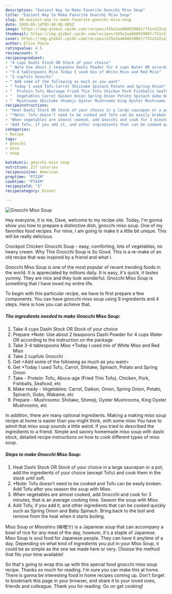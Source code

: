 ```yaml
---
description: "Easiest Way to Make Favorite Gnocchi Miso Soup"
title: "Easiest Way to Make Favorite Gnocchi Miso Soup"
slug: 40-easiest-way-to-make-favorite-gnocchi-miso-soup
date: 2020-05-14T03:48:00.885Z
image: https://img-global.cpcdn.com/recipes/435e2aa66803986f/751x532cq70/gnocchi-miso-soup-recipe-main-photo.jpg
thumbnail: https://img-global.cpcdn.com/recipes/435e2aa66803986f/751x532cq70/gnocchi-miso-soup-recipe-main-photo.jpg
cover: https://img-global.cpcdn.com/recipes/435e2aa66803986f/751x532cq70/gnocchi-miso-soup-recipe-main-photo.jpg
author: Elsie Poole
ratingvalue: 4.5
reviewcount: 9
recipeingredient:
- "4 cups Dashi Stock OR Stock of your choice"
- " Note Use about 2 teaspoons Dashi Powder for 4 cups Water OR according to the instruction on the package"
- "3-4 tablespoons Miso Today I used mix of White Miso and Red Miso"
- "2 cupfuls Gnocchi"
- " Add some of the following as much as you want"
- " Today I used Tofu Carrot Shiitake Spinach Potato and Spring Onion"
- "  Protein Tofu Aburaage Fried Thin Tofu Chicken Pork Fishballs Seafood etc"
- "  Vegetables Carrot Daikon Onion Spring Onion Potato Spinach Gobo Wakame etc"
- "  Mushrooms Shiitake Shimeji Oyster Mushrooms King Oyster Mushrooms etc"
recipeinstructions:
- "Heat Dashi Stock OR Stock of your choice in a large saucepan or a pot, add the ingredients of your choice (except Tofu) and cook them in the stock until soft."
- "*Note: Tofu doesn’t need to be cooked and Tofu can be easily broken. Add Tofu after you season the soup with Miso."
- "When vegetables are almost cooked, add Gnocchi and cook for 3 minutes, that is an average cooking time. Season the soup with Miso."
- "Add Tofu, if you add it, and other ingredients that can be cooked quickly such as Spring Onion and Baby Spinach. Bring back to the boil and remove from the heat when it starts boiling."
categories:
- Recipe
tags:
- gnocchi
- miso
- soup

katakunci: gnocchi miso soup 
nutrition: 217 calories
recipecuisine: American
preptime: "PT32M"
cooktime: "PT45M"
recipeyield: "3"
recipecategory: Dinner

---
```



![Gnocchi Miso Soup](https://img-global.cpcdn.com/recipes/435e2aa66803986f/751x532cq70/gnocchi-miso-soup-recipe-main-photo.jpg)

Hey everyone, it is me, Dave, welcome to my recipe site. Today, I'm gonna show you how to prepare a distinctive dish, gnocchi miso soup. One of my favorites food recipes. For mine, I am going to make it a little bit unique. This will be really delicious.

Crockpot Chicken Gnocchi Soup - easy, comforting, lots of vegetables, no heavy cream. Why This Gnocchi Soup is So Good. This is a re-make of an old recipe that was inspired by a friend and what I.

Gnocchi Miso Soup is one of the most popular of recent trending foods in the world. It is appreciated by millions daily. It is easy, it's quick, it tastes yummy. They are nice and they look wonderful. Gnocchi Miso Soup is something that I have loved my entire life.


To begin with this particular recipe, we have to first prepare a few components. You can have gnocchi miso soup using 9 ingredients and 4 steps. Here is how you can achieve that.

<!--inarticleads1-->

##### The ingredients needed to make Gnocchi Miso Soup:

1. Take 4 cups Dashi Stock OR Stock of your choice
1. Prepare  *Note: Use about 2 teaspoons Dashi Powder for 4 cups Water OR according to the instruction on the package
1. Take 3-4 tablespoons Miso *Today I used mix of White Miso and Red Miso
1. Take 2 cupfuls Gnocchi
1. Get  &lt;Add some of the following as much as you want&gt;
1. Get  *Today I used Tofu, Carrot, Shiitake, Spinach, Potato and Spring Onion
1. Take  - Protein: Tofu, Abura-age (Fried Thin Tofu), Chicken, Pork, Fishballs, Seafood, etc
1. Make ready  - Vegetables: Carrot, Daikon, Onion, Spring Onion, Potato, Spinach, Gobo, Wakame, etc
1. Prepare  - Mushrooms: Shiitake, Shimeji, Oyster Mushrooms, King Oyster Mushrooms, etc


In addition, there are many optional ingredients. Making a making miso soup recipe at home is easier than you might think, with some miso You have to admit that miso soup sounds a little weird. If you tried to described the ingredients to a friend. Simple and savory homemade miso soup with dashi stock, detailed recipe instructions on how to cook different types of miso soup. 

<!--inarticleads2-->

##### Steps to make Gnocchi Miso Soup:

1. Heat Dashi Stock OR Stock of your choice in a large saucepan or a pot, add the ingredients of your choice (except Tofu) and cook them in the stock until soft.
1. *Note: Tofu doesn’t need to be cooked and Tofu can be easily broken. Add Tofu after you season the soup with Miso.
1. When vegetables are almost cooked, add Gnocchi and cook for 3 minutes, that is an average cooking time. Season the soup with Miso.
1. Add Tofu, if you add it, and other ingredients that can be cooked quickly such as Spring Onion and Baby Spinach. Bring back to the boil and remove from the heat when it starts boiling.


Miso Soup or Misoshiru (味噌汁) is a Japanese soup that can accompany a bowl of rice for any meal of the day, however, it&#39;s a staple of Japanese. Miso Soup is soul food for Japanese people. They can have it anytime of a day. Depending on what kind of ingredients you put in your Miso Soup, it could be as simple as the one we made here or very. Choose the method that fits your time available! 

So that's going to wrap this up with this special food gnocchi miso soup recipe. Thanks so much for reading. I'm sure you can make this at home. There is gonna be interesting food in home recipes coming up. Don't forget to bookmark this page in your browser, and share it to your loved ones, friends and colleague. Thank you for reading. Go on get cooking!
